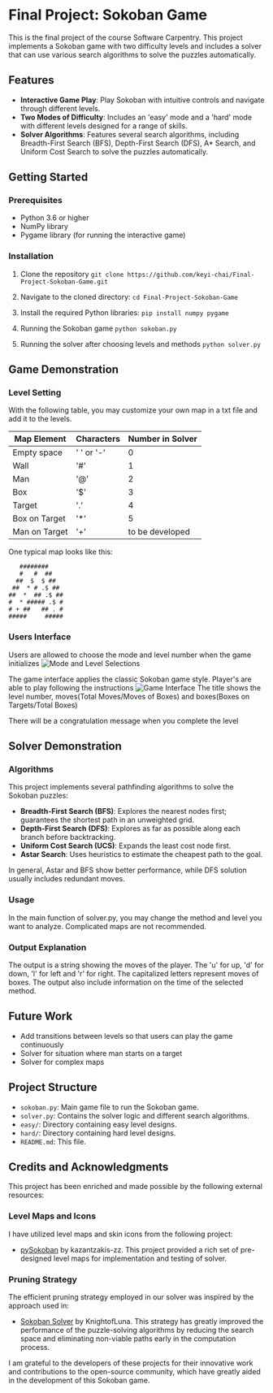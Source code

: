 # Final Project: Sokoban Game
This is the final project of the course Software Carpentry. This project implements a Sokoban game with two difficulty levels and includes a solver that can use various search algorithms to solve the puzzles automatically.

## Features
- **Interactive Game Play**: Play Sokoban with intuitive controls and navigate through different levels.
- **Two Modes of Difficulty**: Includes an 'easy' mode and a 'hard' mode with different levels designed for a range of skills.
- **Solver Algorithms**: Features several search algorithms, including Breadth-First Search (BFS), Depth-First Search (DFS), A* Search, and Uniform Cost Search to solve the puzzles automatically.

## Getting Started

### Prerequisites
- Python 3.6 or higher
- NumPy library
- Pygame library (for running the interactive game)

### Installation
1. Clone the repository
```git clone https://github.com/keyi-chai/Final-Project-Sokoban-Game.git```

2. Navigate to the cloned directory:
```cd Final-Project-Sokoban-Game```

3. Install the required Python libraries:
```pip install numpy pygame```

4. Running the Sokoban game
```python sokoban.py```

6. Running the solver after choosing levels and methods
```python solver.py```

## Game Demonstration

### Level Setting
With the following table, you may customize your own map in a txt file and add it to the levels.

| Map Element   | Characters | Number in Solver |
|---------------|------------|------------------|
| Empty space   | ' ' or '-' | 0                |
| Wall          | '#'        | 1                |
| Man           | '@'        | 2                |
| Box           | '$'        | 3                |
| Target        | '.'        | 4                |
| Box on Target | '*'        | 5                |
| Man on Target | '+'        | to be developed  |

One typical map looks like this:
```  
   ########
   #   #  ##
  ##  $  $ ##
 ##  * # .$ ##
##  *  ## .$ ##
#  * ##### .$ #
# + ##   ## . #
#####     #####
```

### Users Interface
Users are allowed to choose the mode and level number when the game initializes
![Mode and Level Selections](images/selection.png)

The game interface applies the classic Sokoban game style. Player's are able to play following the instructions
![Game Interface](images/interface.png)
The title shows the level number, moves(Total Moves/Moves of Boxes) and boxes(Boxes on Targets/Total Boxes)

There will be a congratulation message when you complete the level

## Solver Demonstration

### Algorithms
This project implements several pathfinding algorithms to solve the Sokoban puzzles:

- **Breadth-First Search (BFS)**: Explores the nearest nodes first; guarantees the shortest path in an unweighted grid.
- **Depth-First Search (DFS)**: Explores as far as possible along each branch before backtracking.
- **Uniform Cost Search (UCS)**: Expands the least cost node first.
- **Astar Search**: Uses heuristics to estimate the cheapest path to the goal.

In general, Astar and BFS show better performance, while DFS solution usually includes redundant moves.

### Usage
In the main function of solver.py, you may change the method and level you want to analyze. Complicated maps are not recommended.

### Output Explanation
The output is a string showing the moves of the player. The 'u' for up, 'd' for down, 'l' for left and 'r' for right. The capitalized letters represent moves of boxes.
The output also include information on the time of the selected method.

## Future Work
- Add transitions between levels so that users can play the game continuously
- Solver for situation where man starts on a target
- Solver for complex maps

## Project Structure
- `sokoban.py`: Main game file to run the Sokoban game.
- `solver.py`: Contains the solver logic and different search algorithms.
- `easy/`: Directory containing easy level designs.
- `hard/`: Directory containing hard level designs.
- `README.md`: This file.

## Credits and Acknowledgments

This project has been enriched and made possible by the following external resources:

### Level Maps and Icons
I have utilized level maps and skin icons from the following project:
- [pySokoban](https://github.com/kazantzakis-zz/pySokoban.git) by kazantzakis-zz. This project provided a rich set of pre-designed level maps for implementation and testing of solver.

### Pruning Strategy
The efficient pruning strategy employed in our solver was inspired by the approach used in:
- [Sokoban Solver](https://github.com/KnightofLuna/sokoban-solver.git) by KnightofLuna. This strategy has greatly improved the performance of the puzzle-solving algorithms by reducing the search space and eliminating non-viable paths early in the computation process.

I am grateful to the developers of these projects for their innovative work and contributions to the open-source community, which have greatly aided in the development of this Sokoban game.


